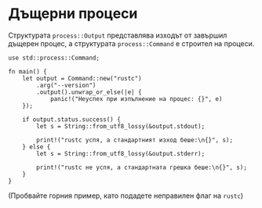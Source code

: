 # Дъщерни процеси 

Структурата `process::Output` представлява изходът от завършил дъщерен процес,
а структурата `process::Command` е строител на процеси.

```rust,editable,ignore
use std::process::Command;

fn main() {
    let output = Command::new("rustc")
        .arg("--version")
        .output().unwrap_or_else(|e| {
            panic!("Неуспех при изпълнение на процес: {}", e)
    });

    if output.status.success() {
        let s = String::from_utf8_lossy(&output.stdout);

        print!("rustc успя, а стандартният изход беше:\n{}", s);
    } else {
        let s = String::from_utf8_lossy(&output.stderr);

        print!("rustc не успя, а стандартната грешка беше:\n{}", s);
    }
}
```

(Пробвайте горния пример, като подадете неправилен флаг на `rustc`)
